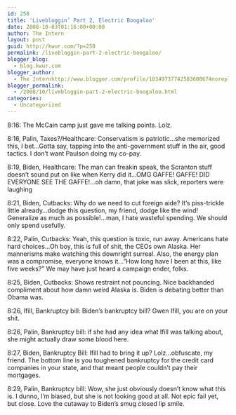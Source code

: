 ```yaml
---
id: 258
title: 'Livebloggin’ Part 2, Electric Boogaloo'
date: 2008-10-03T01:16:00+00:00
author: The Intern
layout: post
guid: http://kwur.com/?p=258
permalink: /livebloggin-part-2-electric-boogaloo/
blogger_blog:
  - blog.kwur.com
blogger_author:
  - The Internhttp://www.blogger.com/profile/10349737742583608674noreply@blogger.com
blogger_permalink:
  - /2008/10/livebloggin-part-2-electric-boogaloo.html
categories:
  - Uncategorized
---
```

<div class="pf-content">
  <p>
    8:16: The McCain camp just gave me talking points. Lolz.
  </p>
  
  <p>
    8:16, Palin, Taxes?/Healthcare: Conservatism is patriotic…she memorized this, I bet…Gotta say, tapping into the anti-government stuff in the air, good tactics. I don’t want Paulson doing my co-pay.
  </p>
  
  <p>
    8:19, Biden, Healthcare: The man can freakin speak, the Scranton stuff doesn’t sound put on like when Kerry did it…OMG GAFFE! GAFFE! DID EVERYONE SEE THE GAFFE!…oh damn, that joke was slick, reporters were laughing
  </p>
  
  <p>
    8:21, Biden, Cutbacks: Why do we need to cut foreign aide? It’s piss-trickle little already…dodge this question, my friend, dodge like the wind! Generalize as much as possible!…man, I hate wasteful spending. We should only spend usefully.
  </p>
  
  <p>
    8:22, Palin, Cutbacks: Yeah, this question is toxic, run away. Americans hate hard choices…Oh boy, this is full of shit, the CEOs own Alaska. Her mannerisms make watching this downright surreal. Also, the energy plan was a compromise, everyone knows it…”How long have I been at this, like five weeks?” We may have just heard a campaign ender, folks.
  </p>
  
  <p>
    8:25, Biden, Cutbacks: Shows restraint not pouncing. Nice backhanded compliment about how damn weird Alaska is. Biden is debating better than Obama was.
  </p>
  
  <p>
    8:26, Ifill, Bankruptcy bill: Biden’s bankruptcy bill? Gwen Ifill, you are on your shit.
  </p>
  
  <p>
    8:26, Palin, Bankruptcy bill: if she had any idea what Ifill was talking about, she might actually draw some blood here.
  </p>
  
  <p>
    8:27, Biden, Bankruptcy Bill: Ifill had to bring it up? Lolz…obfuscate, my friend. The bottom line is you toughened bankruptcy for the credit card companies in your state, and that meant people couldn’t pay their mortgages.
  </p>
  
  <p>
    8:29, Palin, Bankruptcy bill: Wow, she just obviously doesn’t know what this is. I dunno, I’m biased, but she is not looking good at all. Not epic fail yet, but close. Love the cutaway to Biden’s smug closed lip smile.
  </p>
</div>